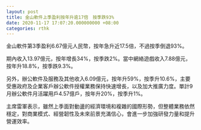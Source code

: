 ```yaml
---
layout: post
title: 金山軟件上季盈利按年升逾17倍　按季跌93%
date: 2020-11-17 17:07:20.000000000 +08:00
categories: rthk
---
```


金山軟件第3季盈利6.67億元人民幣，按年急升近17.5倍，不過按季倒退93%。

期內收入13.97億元，按年增長34%，按季跌2%。當中網絡遊戲收入7.88億元，按年升18.8%，按季跌9.3%。

另外，辦公軟件及服務及其他收入6.09億元，按年升59%，按季升10.6%，主要受惠政府及企業客戶辦公軟件授權業務保持快速增長，以及加大推廣力度。單計9月辦公軟件月活躍用戶4.57億戶，按年升20%，按季升1%。

主席雷軍表示，雖然上季面對動盪的經濟環境和複雜的國際形勢，但整體業務依然穩定，對商業模式、經營韌性及未來前景充滿信心，會進一步加強研發力量和提升營運效率。

